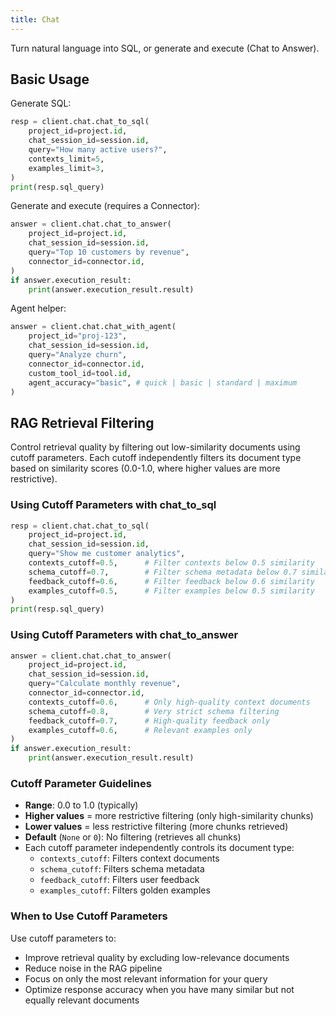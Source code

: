 ```yaml
---
title: Chat
---
```


Turn natural language into SQL, or generate and execute (Chat to Answer).

## Basic Usage

Generate SQL:
```python
resp = client.chat.chat_to_sql(
    project_id=project.id,
    chat_session_id=session.id,
    query="How many active users?",
    contexts_limit=5,
    examples_limit=3,
)
print(resp.sql_query)
```

Generate and execute (requires a Connector):
```python
answer = client.chat.chat_to_answer(
    project_id=project.id,
    chat_session_id=session.id,
    query="Top 10 customers by revenue",
    connector_id=connector.id,
)
if answer.execution_result:
    print(answer.execution_result.result)
```

Agent helper:
```python
answer = client.chat.chat_with_agent(
    project_id="proj-123",
    chat_session_id=session.id,
    query="Analyze churn",
    connector_id=connector.id,
    custom_tool_id=tool.id,
    agent_accuracy="basic", # quick | basic | standard | maximum
)
```

## RAG Retrieval Filtering

Control retrieval quality by filtering out low-similarity documents using cutoff parameters. Each cutoff independently filters its document type based on similarity scores (0.0-1.0, where higher values are more restrictive).

### Using Cutoff Parameters with chat_to_sql

```python
resp = client.chat.chat_to_sql(
    project_id=project.id,
    chat_session_id=session.id,
    query="Show me customer analytics",
    contexts_cutoff=0.5,      # Filter contexts below 0.5 similarity
    schema_cutoff=0.7,        # Filter schema metadata below 0.7 similarity
    feedback_cutoff=0.6,      # Filter feedback below 0.6 similarity
    examples_cutoff=0.5,      # Filter examples below 0.5 similarity
)
print(resp.sql_query)
```

### Using Cutoff Parameters with chat_to_answer

```python
answer = client.chat.chat_to_answer(
    project_id=project.id,
    chat_session_id=session.id,
    query="Calculate monthly revenue",
    connector_id=connector.id,
    contexts_cutoff=0.6,      # Only high-quality context documents
    schema_cutoff=0.8,        # Very strict schema filtering
    feedback_cutoff=0.7,      # High-quality feedback only
    examples_cutoff=0.6,      # Relevant examples only
)
if answer.execution_result:
    print(answer.execution_result.result)
```

### Cutoff Parameter Guidelines

- **Range**: 0.0 to 1.0 (typically)
- **Higher values** = more restrictive filtering (only high-similarity chunks)
- **Lower values** = less restrictive filtering (more chunks retrieved)
- **Default** (`None` or `0`): No filtering (retrieves all chunks)
- Each cutoff parameter independently controls its document type:
  - `contexts_cutoff`: Filters context documents
  - `schema_cutoff`: Filters schema metadata
  - `feedback_cutoff`: Filters user feedback
  - `examples_cutoff`: Filters golden examples

### When to Use Cutoff Parameters

Use cutoff parameters to:
- Improve retrieval quality by excluding low-relevance documents
- Reduce noise in the RAG pipeline
- Focus on only the most relevant information for your query
- Optimize response accuracy when you have many similar but not equally relevant documents
